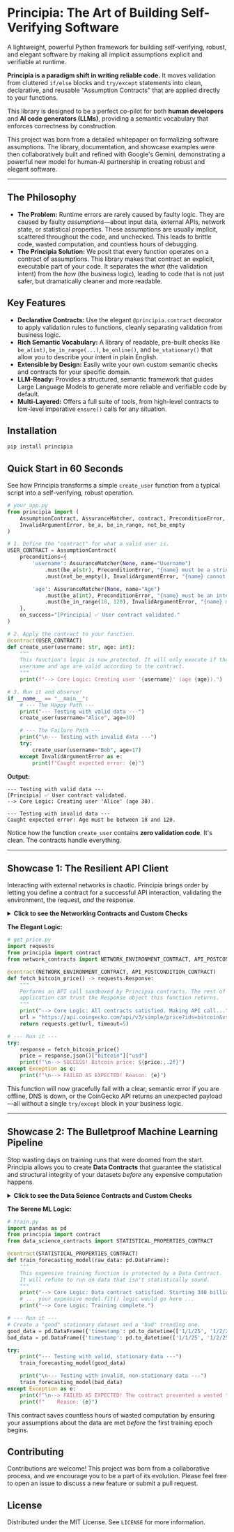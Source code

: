 # Principia: The Art of Building Self-Verifying Software

[](https://gemini.google.com)
[](https://www.google.com/search?q=https://pypi.org/project/principia/)
[](https://opensource.org/licenses/MIT)

A lightweight, powerful Python framework for building self-verifying, robust, and elegant software by making all implicit assumptions explicit and verifiable at runtime.

**Principia is a paradigm shift in writing reliable code.** It moves validation from cluttered `if/else` blocks and `try/except` statements into clean, declarative, and reusable "Assumption Contracts" that are applied directly to your functions.

This library is designed to be a perfect co-pilot for both **human developers** and **AI code generators (LLMs)**, providing a semantic vocabulary that enforces correctness by construction.

This project was born from a detailed whitepaper on formalizing software assumptions. The library, documentation, and showcase examples were then collaboratively built and refined with Google's Gemini, demonstrating a powerful new model for human-AI partnership in creating robust and elegant software.

-----

## The Philosophy

  - **The Problem:** Runtime errors are rarely caused by faulty logic. They are caused by faulty *assumptions*—about input data, external APIs, network state, or statistical properties. These assumptions are usually implicit, scattered throughout the code, and unchecked. This leads to brittle code, wasted computation, and countless hours of debugging.
  - **The Principia Solution:** We posit that every function operates on a contract of assumptions. This library makes that contract an explicit, executable part of your code. It separates the *what* (the validation intent) from the *how* (the business logic), leading to code that is not just safer, but dramatically cleaner and more readable.

## Key Features

  * **Declarative Contracts:** Use the elegant `@principia.contract` decorator to apply validation rules to functions, cleanly separating validation from business logic.
  * **Rich Semantic Vocabulary:** A library of readable, pre-built checks like `be_a(int)`, `be_in_range(...)`, `be_online()`, and `be_stationary()` that allow you to describe your intent in plain English.
  * **Extensible by Design:** Easily write your own custom semantic checks and contracts for your specific domain.
  * **LLM-Ready:** Provides a structured, semantic framework that guides Large Language Models to generate more reliable and verifiable code by default.
  * **Multi-Layered:** Offers a full suite of tools, from high-level contracts to low-level imperative `ensure()` calls for any situation.

## Installation

```bash
pip install principia
```

## Quick Start in 60 Seconds

See how Principia transforms a simple `create_user` function from a typical script into a self-verifying, robust operation.

```python
# your_app.py
from principia import (
    AssumptionContract, AssuranceMatcher, contract, PreconditionError,
    InvalidArgumentError, be_a, be_in_range, not_be_empty
)

# 1. Define the "contract" for what a valid user is.
USER_CONTRACT = AssumptionContract(
    preconditions={
        'username': AssuranceMatcher(None, name="Username")
            .must(be_a(str), PreconditionError, "{name} must be a string.")
            .must(not_be_empty(), InvalidArgumentError, "{name} cannot be empty."),

        'age': AssuranceMatcher(None, name="Age")
            .must(be_a(int), PreconditionError, "{name} must be an integer.")
            .must(be_in_range(18, 120), InvalidArgumentError, "{name} must be between 18 and 120.")
    },
    on_success="[Principia] ✅ User contract validated."
)

# 2. Apply the contract to your function.
@contract(USER_CONTRACT)
def create_user(username: str, age: int):
    """
    This function's logic is now protected. It will only execute if the
    username and age are valid according to the contract.
    """
    print(f"--> Core Logic: Creating user '{username}' (age {age}).")

# 3. Run it and observe!
if __name__ == "__main__":
    # --- The Happy Path ---
    print("--- Testing with valid data ---")
    create_user(username="Alice", age=30)

    # --- The Failure Path ---
    print("\n--- Testing with invalid data ---")
    try:
        create_user(username="Bob", age=17)
    except InvalidArgumentError as e:
        print(f"Caught expected error: {e}")
```

**Output:**

```
--- Testing with valid data ---
[Principia] ✅ User contract validated.
--> Core Logic: Creating user 'Alice' (age 30).

--- Testing with invalid data ---
Caught expected error: Age must be between 18 and 120.
```

Notice how the function `create_user` contains **zero validation code**. It's clean. The contracts handle everything.

-----

## Showcase 1: The Resilient API Client

Interacting with external networks is chaotic. Principia brings order by letting you define a contract for a successful API interaction, validating the environment, the request, *and* the response.

<details>
<summary><strong>Click to see the Networking Contracts and Custom Checks</strong></summary>

```python
# network_contracts.py
import socket
import json
import requests
from typing import Callable, Any
from principia import (
    AssumptionContract, AssuranceMatcher, ConfigurationError, PreconditionError,
    IllegalStateError, be_a
)

# --- Custom Semantic Checks for Networking ---
def be_online(check_host: str = "1.1.1.1", port: int = 53) -> Callable[[Any], bool]:
    """A coarse check for internet connectivity."""
    return lambda _: _is_online(check_host, port)

def be_a_resolvable_hostname() -> Callable[[str], bool]:
    """Ensures a hostname can be resolved by DNS."""
    return lambda hostname: _is_resolvable(hostname)

# --- The Contracts ---
NETWORK_ENVIRONMENT_CONTRACT = AssumptionContract(
    environment=AssuranceMatcher(None).must(be_online(), ConfigurationError, "No internet connectivity."),
    on_success="[Principia] ✅ Network connectivity verified."
)

API_POSTCONDITION_CONTRACT = AssumptionContract(
    postcondition=AssuranceMatcher(None, name="API Response")
        .must(lambda r: r.status_code == 200, IllegalStateError, "API did not return a 200 OK (got {value.status_code}).")
        .must(lambda r: "application/json" in r.headers.get('Content-Type', ''), IllegalStateError, "API response is not JSON.")
        .must(lambda r: "bitcoin" in r.json(), IllegalStateError, "API response JSON is missing required data."),
    on_success="[Principia] ✅ API response validated successfully."
)

# Helper functions for checks
def _is_online(host, port):
    try:
        socket.create_connection((host, port), timeout=1)
        return True
    except (socket.timeout, OSError):
        return False

def _is_resolvable(hostname):
    try:
        socket.gethostbyname(hostname)
        return True
    except socket.gaierror:
        return False
```

</details>

**The Elegant Logic:**

```python
# get_price.py
import requests
from principia import contract
from network_contracts import NETWORK_ENVIRONMENT_CONTRACT, API_POSTCONDITION_CONTRACT

@contract(NETWORK_ENVIRONMENT_CONTRACT, API_POSTCONDITION_CONTRACT)
def fetch_bitcoin_price() -> requests.Response:
    """
    Performs an API call sandboxed by Principia contracts. The rest of your
    application can trust the Response object this function returns.
    """
    print("--> Core Logic: All contracts satisfied. Making API call...")
    url = "https://api.coingecko.com/api/v3/simple/price?ids=bitcoin&vs_currencies=usd"
    return requests.get(url, timeout=5)

# --- Run it ---
try:
    response = fetch_bitcoin_price()
    price = response.json()["bitcoin"]["usd"]
    print(f"\n--> SUCCESS! Bitcoin price: ${price:,.2f}")
except Exception as e:
    print(f"\n--> FAILED AS EXPECTED! Reason: {e}")
```

This function will now gracefully fail with a clear, semantic error if you are offline, DNS is down, or the CoinGecko API returns an unexpected payload—all without a single `try/except` block in your business logic.

-----

## Showcase 2: The Bulletproof Machine Learning Pipeline

Stop wasting days on training runs that were doomed from the start. Principia allows you to create **Data Contracts** that guarantee the statistical and structural integrity of your datasets *before* any expensive computation happens.

<details>
<summary><strong>Click to see the Data Science Contracts and Custom Checks</strong></summary>

```python
# data_science_contracts.py
import pandas as pd
from statsmodels.tsa.stattools import adfuller
from typing import Callable, List
from principia import AssumptionContract, AssuranceMatcher, InvalidArgumentError, be_a

# --- Custom Semantic Checks for Data Science ---
def be_stationary(p_value_thresh: float = 0.05) -> Callable[[pd.Series], bool]:
    """Ensures a time-series is stationary via ADF test."""
    return lambda series: adfuller(series)[1] < p_value_thresh

def have_columns(cols: List[str]) -> Callable[[pd.DataFrame], bool]:
    """Ensures a DataFrame contains required columns."""
    return lambda df: all(c in df.columns for c in cols)

# --- The Contract ---
STATISTICAL_PROPERTIES_CONTRACT = AssumptionContract(
    preconditions={
        'raw_data': AssuranceMatcher(None, name="Time-Series Data")
            .must(be_a(pd.DataFrame), InvalidArgumentError, "{name} must be a pandas DataFrame.")
            .must(have_columns(['timestamp', 'sales']), InvalidArgumentError, "{name} is missing required columns.")
            .must(lambda df: be_stationary()(df['sales']), InvalidArgumentError, "Target variable 'sales' is not stationary.")
    },
    on_success="[Principia] ✅ Data statistical properties validated."
)
```

</details>

**The Serene ML Logic:**

```python
# train.py
import pandas as pd
from principia import contract
from data_science_contracts import STATISTICAL_PROPERTIES_CONTRACT

@contract(STATISTICAL_PROPERTIES_CONTRACT)
def train_forecasting_model(raw_data: pd.DataFrame):
    """
    This expensive training function is protected by a Data Contract.
    It will refuse to run on data that isn't statistically sound.
    """
    print("--> Core Logic: Data contract satisfied. Starting 340 billion epoch training run...")
    # ... your expensive model.fit() logic would go here ...
    print("--> Core Logic: Training complete.")

# --- Run it ---
# Create a "good" stationary dataset and a "bad" trending one.
good_data = pd.DataFrame({'timestamp': pd.to_datetime(['1/1/25', '1/2/25']), 'sales': [100, 101]})
bad_data = pd.DataFrame({'timestamp': pd.to_datetime(['1/1/25', '1/2/25']), 'sales': [100, 150]})

try:
    print("--- Testing with valid, stationary data ---")
    train_forecasting_model(good_data)

    print("\n--- Testing with invalid, non-stationary data ---")
    train_forecasting_model(bad_data)
except Exception as e:
    print(f"\n--> FAILED AS EXPECTED! The contract prevented a wasted training run.")
    print(f"    Reason: {e}")
```

This contract saves countless hours of wasted computation by ensuring your assumptions about the data are met *before* the first training epoch begins.

## Contributing

Contributions are welcome! This project was born from a collaborative process, and we encourage you to be a part of its evolution. Please feel free to open an issue to discuss a new feature or submit a pull request.

## License

Distributed under the MIT License. See `LICENSE` for more information.
